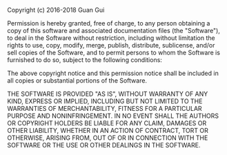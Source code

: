 <!--
@Author: Guan Gui <guiguan>
@Date:   2016-01-21T00:47:01+11:00
@Email:  root@guiguan.net
@Last modified by:   guiguan
@Last modified time: 2016-02-13T14:02:21+08:00
-->
Copyright (c) 2016-2018 Guan Gui

Permission is hereby granted, free of charge, to any person obtaining
a copy of this software and associated documentation files (the
"Software"), to deal in the Software without restriction, including
without limitation the rights to use, copy, modify, merge, publish,
distribute, sublicense, and/or sell copies of the Software, and to
permit persons to whom the Software is furnished to do so, subject to
the following conditions:

The above copyright notice and this permission notice shall be
included in all copies or substantial portions of the Software.

THE SOFTWARE IS PROVIDED "AS IS", WITHOUT WARRANTY OF ANY KIND,
EXPRESS OR IMPLIED, INCLUDING BUT NOT LIMITED TO THE WARRANTIES OF
MERCHANTABILITY, FITNESS FOR A PARTICULAR PURPOSE AND
NONINFRINGEMENT. IN NO EVENT SHALL THE AUTHORS OR COPYRIGHT HOLDERS BE
LIABLE FOR ANY CLAIM, DAMAGES OR OTHER LIABILITY, WHETHER IN AN ACTION
OF CONTRACT, TORT OR OTHERWISE, ARISING FROM, OUT OF OR IN CONNECTION
WITH THE SOFTWARE OR THE USE OR OTHER DEALINGS IN THE SOFTWARE.
